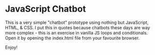 # JavaScript Chatbot 

This is a very simple "chatbot" prototype using nothing but JavaScript, HTML, & CSS. I put this in quotes because chatbots these days are way more complex - this is an exercise in vanilla JS loops and conditionals. Open it by opening the index.html file from your favourite browser.

Enjoy!


